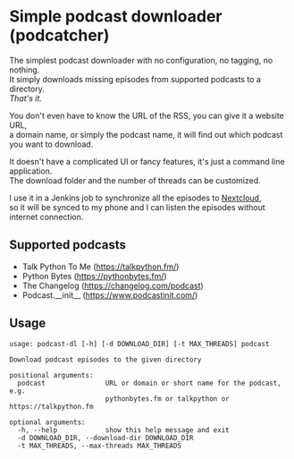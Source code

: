 # Simple podcast downloader (podcatcher)

The simplest podcast downloader with no configuration, no tagging, no nothing.  
It simply downloads missing episodes from supported podcasts to a directory.  
*That's it.*

You don't even have to know the URL of the RSS, you can give it a website URL,  
a domain name, or simply the podcast name, it will find out which podcast you want to download.  

It doesn't have a complicated UI or fancy features, it's just a command line application.  
The download folder and the number of threads can be customized.

I use it in a Jenkins job to synchronize all the episodes to [Nextcloud](https://nextcloud.com/),  
so it will be synced to my phone and I can listen the episodes without internet connection.


## Supported podcasts

- Talk Python To Me (https://talkpython.fm/)
- Python Bytes (https://pythonbytes.fm/)
- The Changelog (https://changelog.com/podcast)
- Podcast.\_\_init__ (https://www.podcastinit.com/)


## Usage

```plain
usage: podcast-dl [-h] [-d DOWNLOAD_DIR] [-t MAX_THREADS] podcast

Download podcast episodes to the given directory

positional arguments:
  podcast               URL or domain or short name for the podcast, e.g.
                        pythonbytes.fm or talkpython or https://talkpython.fm

optional arguments:
  -h, --help            show this help message and exit
  -d DOWNLOAD_DIR, --download-dir DOWNLOAD_DIR
  -t MAX_THREADS, --max-threads MAX_THREADS
```

